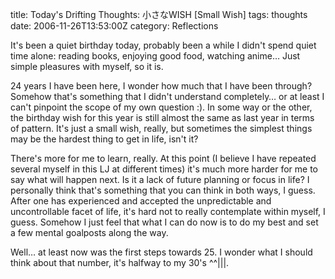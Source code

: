 title: Today's Drifting Thoughts: 小さなWISH [Small Wish]
tags: thoughts
date: 2006-11-26T13:53:00Z
category: Reflections

It's been a quiet birthday today, probably been a while I didn't spend quiet time alone: reading books, enjoying good food, watching anime… Just simple pleasures with myself, so it is.

24 years I have been here, I wonder how much that I have been through? Somehow that's something that I didn't understand completely… or at least I can't pinpoint the scope of my own question :). In some way or the other, the birthday wish for this year is still almost the same as last year in terms of pattern. It's just a small wish, really, but sometimes the simplest things may be the hardest thing to get in life, isn't it?

There's more for me to learn, really. At this point (I believe I have repeated several myself in this LJ at different times) it's much more harder for me to say what will happen next. Is it a lack of future planning or focus in life? I personally think that's something that you can think in both ways, I guess. After one has experienced and accepted the unpredictable and uncontrollable facet of life, it's hard not to really contemplate within myself, I guess. Somehow I just feel that what I can do now is to do my best and set a few mental goalposts along the way.

Well… at least now was the first steps towards 25. I wonder what I should think about that number, it's halfway to my 30's ^^|||.
